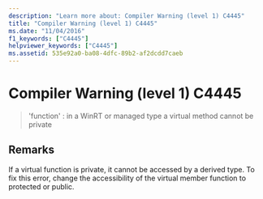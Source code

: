```yaml
---
description: "Learn more about: Compiler Warning (level 1) C4445"
title: "Compiler Warning (level 1) C4445"
ms.date: "11/04/2016"
f1_keywords: ["C4445"]
helpviewer_keywords: ["C4445"]
ms.assetid: 535e92a0-ba08-4dfc-89b2-af2dcdd7caeb
---
```

# Compiler Warning (level 1) C4445

> 'function' : in a WinRT or managed type a virtual method cannot be private

## Remarks

If a virtual function is private, it cannot be accessed by a derived type. To fix this error, change the accessibility of the virtual member function to protected or public.
